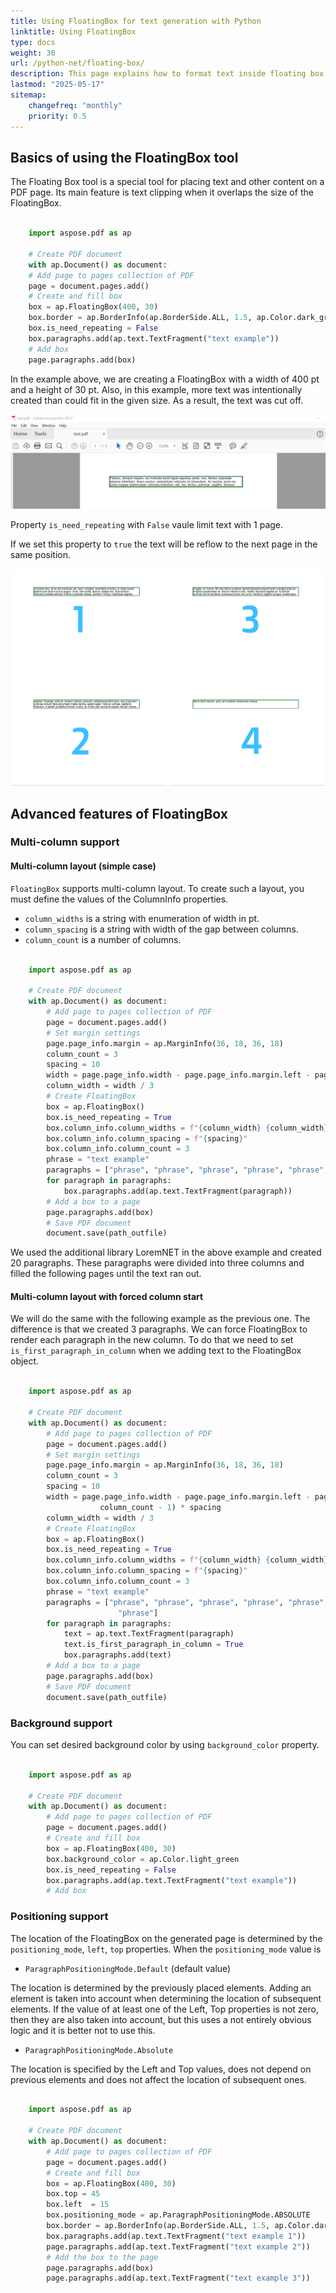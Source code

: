 ```yaml
---
title: Using FloatingBox for text generation with Python
linktitle: Using FloatingBox
type: docs
weight: 30
url: /python-net/floating-box/
description: This page explains how to format text inside floating box. 
lastmod: "2025-05-17"
sitemap:
    changefreq: "monthly"
    priority: 0.5
---
```


## Basics of using the FloatingBox tool

The Floating Box tool is a special tool for placing text and other content on a PDF page. Its main feature is text clipping when it overlaps the size of the FloatingBox.

```python

    import aspose.pdf as ap

    # Create PDF document
    with ap.Document() as document:
    # Add page to pages collection of PDF
    page = document.pages.add()
    # Create and fill box
    box = ap.FloatingBox(400, 30)
    box.border = ap.BorderInfo(ap.BorderSide.ALL, 1.5, ap.Color.dark_green)
    box.is_need_repeating = False
    box.paragraphs.add(ap.text.TextFragment("text example"))
    # Add box
    page.paragraphs.add(box)
```  

In the example above, we are creating a FloatingBox with a width of 400 pt and a height of 30 pt.
Also, in this example, more text was intentionally created than could fit in the given size.
As a result, the text was cut off.

![Image 1](image01.png)

Property `is_need_repeating` with `False` vaule limit text with 1 page.

If we set this property to `true` the text will be reflow to the next page in the same position.

![Image 2](image02.png)

## Advanced features of FloatingBox

### Multi-column support

#### Multi-column layout (simple case)

`FloatingBox` supports multi-column layout. To create such a layout, you must define the values ​​of the ColumnInfo properties.

* `column_widths` is a string with enumeration of width in pt.
* `column_spacing` is a string with width of the gap between columns.
* `column_count` is a number of columns.

```python

    import aspose.pdf as ap

    # Create PDF document
    with ap.Document() as document:
        # Add page to pages collection of PDF
        page = document.pages.add()
        # Set margin settings
        page.page_info.margin = ap.MarginInfo(36, 18, 36, 18)
        column_count = 3
        spacing = 10
        width = page.page_info.width - page.page_info.margin.left - page.page_info.margin.right - (column_count - 1) * spacing
        column_width = width / 3
        # Create FloatingBox
        box = ap.FloatingBox()
        box.is_need_repeating = True
        box.column_info.column_widths = f"{column_width} {column_width} {column_width}"
        box.column_info.column_spacing = f"{spacing}"
        box.column_info.column_count = 3
        phrase = "text example"
        paragraphs = ["phrase", "phrase", "phrase", "phrase", "phrase", "phrase", "phrase", "phrase", "phrase", "phrase"]
        for paragraph in paragraphs:
            box.paragraphs.add(ap.text.TextFragment(paragraph))
        # Add a box to a page
        page.paragraphs.add(box)
        # Save PDF document
        document.save(path_outfile)
```

We used the additional library LoremNET in the above example and created 20 paragraphs. These paragraphs were divided into three columns and filled the following pages until the text ran out.

#### Multi-column layout with forced column start

We will do the same with the following example as the previous one. The difference is that we created 3 paragraphs. We can force FloatingBox to render each paragraph in the new column. To do that we need to set `is_first_paragraph_in_column` when we adding text to the FloatingBox object.

```python

    import aspose.pdf as ap

    # Create PDF document
    with ap.Document() as document:
        # Add page to pages collection of PDF
        page = document.pages.add()
        # Set margin settings
        page.page_info.margin = ap.MarginInfo(36, 18, 36, 18)
        column_count = 3
        spacing = 10
        width = page.page_info.width - page.page_info.margin.left - page.page_info.margin.right - (
                    column_count - 1) * spacing
        column_width = width / 3
        # Create FloatingBox
        box = ap.FloatingBox()
        box.is_need_repeating = True
        box.column_info.column_widths = f"{column_width} {column_width} {column_width}"
        box.column_info.column_spacing = f"{spacing}"
        box.column_info.column_count = 3
        phrase = "text example"
        paragraphs = ["phrase", "phrase", "phrase", "phrase", "phrase", "phrase", "phrase", "phrase", "phrase",
                        "phrase"]
        for paragraph in paragraphs:
            text = ap.text.TextFragment(paragraph)
            text.is_first_paragraph_in_column = True
            box.paragraphs.add(text)
        # Add a box to a page
        page.paragraphs.add(box)
        # Save PDF document
        document.save(path_outfile)
```

### Background support

You can set desired background color by using `background_color` property.

```python

    import aspose.pdf as ap

    # Create PDF document
    with ap.Document() as document:
        # Add page to pages collection of PDF
        page = document.pages.add()
        # Create and fill box
        box = ap.FloatingBox(400, 30)
        box.background_color = ap.Color.light_green
        box.is_need_repeating = False
        box.paragraphs.add(ap.text.TextFragment("text example"))
        # Add box
```

### Positioning support

The location of the FloatingBox on the generated page is determined by the `positioning_mode`, `left`, `top` properties.
When the `positioning_mode` value is

- `ParagraphPositioningMode.Default` (default value)

The location is determined by the previously placed elements.
Adding an element is taken into account when determining the location of subsequent elements.
If the value of at least one of the Left, Top properties is not zero, then they are also taken into account, but this uses a not entirely obvious logic and it is better not to use this.

- `ParagraphPositioningMode.Absolute`

The location is specified by the Left and Top values, does not depend on previous elements and does not affect the location of subsequent ones.

```python

    import aspose.pdf as ap

    # Create PDF document
    with ap.Document() as document:
        # Add page to pages collection of PDF
        page = document.pages.add()
        # Create and fill box
        box = ap.FloatingBox(400, 30)
        box.top = 45
        box.left  = 15
        box.positioning_mode = ap.ParagraphPositioningMode.ABSOLUTE
        box.border = ap.BorderInfo(ap.BorderSide.ALL, 1.5, ap.Color.dark_green)
        box.paragraphs.add(ap.text.TextFragment("text example 1"))
        page.paragraphs.add(ap.text.TextFragment("text example 2"))
        # Add the box to the page
        page.paragraphs.add(box)
        page.paragraphs.add(ap.text.TextFragment("text example 3"))
```
